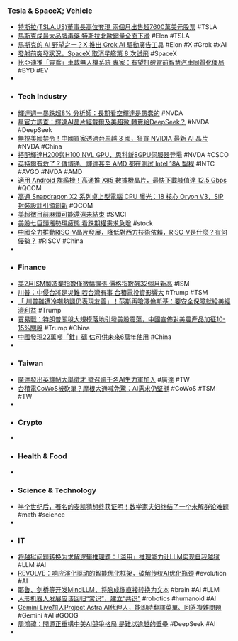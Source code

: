 ### Tesla & SpaceX; Vehicle
- [特斯拉(TSLA.US)董事長高位套現 兩個月出售超7600萬美元股票](https://hk.investing.com/news/stock-market-news/article-825834) #TSLA
- [馬斯克成最大品牌毒藥 特斯拉北歐銷量全面下滑](https://search.app/WqyN) #Elon #TSLA
- [馬斯克的 AI 野望之一？X 推出 Grok AI 驅動廣告工具](https://search.app/H2kT) #Elon #X #Grok #xAI
- [發射前突發狀況，SpaceX 取消星艦第 8 次試飛](https://search.app/XTWQ) #SpaceX
- [比亞迪推「靈鳶」車載無人機系統 專家：有望打破當前智慧汽車同質化僵局](https://search.app/Nz5G) #BYD #EV
-
- ### Tech Industry
- [輝達週一暴跌超8% 分析師：長期看空輝達是愚蠢的](https://search.app/4R55) #NVDA
- [星官方調查：輝達AI晶片經戴爾及美超微 轉賣給DeepSeek？](https://ec.ltn.com.tw/article/breakingnews/4968100) #NVDA #DeepSeek
- [無視美國禁令！中國買家透過台馬越 3 國，狂買 NVIDIA 最新 AI 晶片](https://search.app/wMAa) #NVDA #China
- [搭配輝達H200與H100 NVL GPU，思科新8GPU伺服器登場](https://search.app/W1b2) #NVDA #CSCO
- [英特爾有救了？傳博通、輝達甚至 AMD 都在測試 Intel 18A 製程](https://search.app/d4Kw) #INTC #AVGO #NVDA #AMD
- [適用 Android 旗艦機！高通推 X85 數據機晶片，最快下載峰值達 12.5 Gbps](https://search.app/DKJd) #QCOM
- [高通 Snapdragon X2 系列桌上型電腦 CPU 曝光：18 核心 Oryon V3，SiP 封裝設計引領創新](https://search.app/jPyX) #QCOM
- [美超微目前麻煩可能還遠未結束](https://search.app/Qnsz) #SMCI
- [美股七巨頭漲勢現疲態 看跌期權需求急增](https://search.app/pSY1) #stock
- [中國全力推動RISC-V晶片發展，降低對西方技術依賴，RISC-V是什麼？有何優勢？](https://search.app/FUcT) #RISCV #China
-
- ### Finance
- [美2月ISM製造業指數僅微幅擴張 價格指數飆32個月新高](https://search.app/SRD4) #ISM
- [川普：中侵台將是災難 若台灣有事 台積電投資影響大](https://search.app/WQad) #Trump #TSM
- [「 川普雖遭冷嘲熱諷仍表現友善」！范斯再嗆澤倫斯基：要安全保障就給美經濟利益](https://search.app/z3uT) #Trump
- [貿易戰：特朗普關稅大規模落地引發美股震蕩，中國宣佈對美農產品加征10-15%關稅](https://search.app/AUFz) #Trump #China
- [中國發現22萬噸「釷」礦 估可供未來6萬年使用](https://search.app/QRtD) #China
-
- ### Taiwan
- [廣達發出英雄帖大舉徵才 號召逾千名AI生力軍加入](https://search.app/v1sP) #廣達 #TW
- [台積電CoWoS被砍單？摩根大通喊免驚：AI需求仍堅挺](https://www.ctee.com.tw/news/20250304701152-430501) #CoWoS #TSM #TW
-
- ### Crypto
-
- ### Health & Food
-
- ### Science & Technology
- [半个世纪后，著名的麦凯猜想终获证明！数学家夫妇终结了一个未解群论难题](https://www.jiqizhixin.com/articles/2025-03-04-10) #math #science
-
- ### IT
- [将越狱问题转换为求解逻辑推理题：「滥用」推理能力让LLM实现自我越狱](https://www.jiqizhixin.com/articles/2025-03-02-6) #LLM #AI
- [REVOLVE：响应演化驱动的智能优化框架，破解传统AI优化瓶颈](https://www.jiqizhixin.com/articles/2025-03-04-5) #evolution #AI
- [耶鲁、剑桥等开发MindLLM，将脑成像直接转换为文本](https://www.jiqizhixin.com/articles/2025-03-04-7) #brain #AI #LLM
- [人形机器人发展应该回归“常识”，建立“共识”](https://www.jiqizhixin.com/articles/2025-03-04-3) #robotics #humanoid #AI
- [Gemini Live加入Project Astra AI代理人，能即時翻譯菜單、回答複雜問題](https://www.ithome.com.tw/news/167634) #Gemini #AI #GOOG
- [周鴻禕：開源正重構中美AI競爭格局 是難以逾越的壁壘](https://udn.com/news/story/7333/8584584) #DeepSeek #AI
-